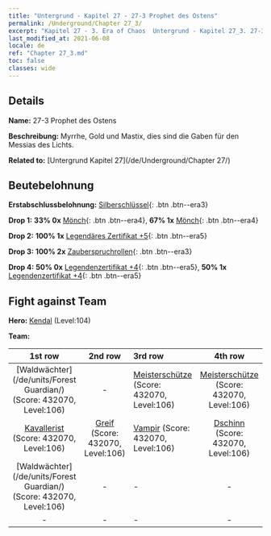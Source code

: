 ```yaml
---
title: "Untergrund - Kapitel 27 - 27-3 Prophet des Ostens"
permalink: /Underground/Chapter 27_3/
excerpt: "Kapitel 27 - 3. Era of Chaos  Untergrund - Kapitel 27_3. 27-3 Prophet des Ostens"
last_modified_at: 2021-06-08
locale: de
ref: "Chapter 27_3.md"
toc: false
classes: wide
---
```


## Details

 **Name:** 27-3 Prophet des Ostens

 **Beschreibung:** Myrrhe, Gold und Mastix, dies sind die Gaben für den Messias des Lichts.

 **Related to:** [Untergrund Kapitel 27](/de/Underground/Chapter 27/)

## Beutebelohnung

 **Erstabschlussbelohnung:** [Silberschlüssel](/ItemsDE/con_693/){: .btn .btn--era3}

 **Drop 1:** **33% 0x** [Mönch](/ItemsDE/unt_194/){: .btn .btn--era4}, **67% 1x** [Mönch](/ItemsDE/unt_194/){: .btn .btn--era4}

 **Drop 2:** **100% 1x** [Legendäres Zertifikat +5](/ItemsDE/mat_102/){: .btn .btn--era5}

 **Drop 3:** **100% 2x** [Zauberspruchrollen](/ItemsDE/con_694/){: .btn .btn--era3}

 **Drop 4:** **50% 0x** [Legendenzertifikat +4](/ItemsDE/mat_95/){: .btn .btn--era5}, **50% 1x** [Legendenzertifikat +4](/ItemsDE/mat_95/){: .btn .btn--era5}


## Fight against Team
 **Hero:** [Kendal](/de/heroes/Kendal/) (Level:104)

 **Team:**


  | 1st row | 2nd row | 3rd row | 4th row |
  |:----:|:----:|:----|:----:|
  | [Waldwächter](/de/units/Forest Guardian/) (Score: 432070, Level:106)  | - | [Meisterschütze](/de/units/Sharpshooter/) (Score: 432070, Level:106)  | [Meisterschütze](/de/units/Sharpshooter/) (Score: 432070, Level:106)  |
  | [Kavallerist](/de/units/Cavalier/) (Score: 432070, Level:106)  | [Greif](/de/units/Griffin/) (Score: 432070, Level:106)  | [Vampir](/de/units/Vampire/) (Score: 432070, Level:106)  | [Dschinn](/de/units/Genie/) (Score: 432070, Level:106)  |
  | [Waldwächter](/de/units/Forest Guardian/) (Score: 432070, Level:106)  | - | - | - |
  | - | - | - | - |


